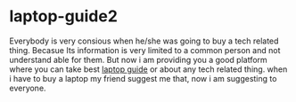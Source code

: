 # laptop-guide2
Everybody is very consious when he/she was going to buy a tech related thing. Becasue Its information is very limited to a common person and not understand able for them. But now i am providing you a good platform where you can take best [laptop guide](https://laptopmeta.com/) or about any tech related thing. when i have to buy a laptop my friend suggest me that, now i am suggesting to everyone.   
